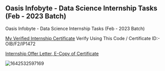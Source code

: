 ## Oasis Infobyte - Data Science Internship Tasks (Feb - 2023 Batch)
 Oasis Infobyte - Data Science Internship Tasks (Feb - 2023 Batch)

<a href="https://oasisinfobyte.com/validation/validated.html">My Verified Internship Certificate</a> Verify Using This Code / Certificate ID:- OIB/F2/IP1472

<a href="https://yashshirsath.infobay.in/Yash%20Ashok%20Shirsath%20Offer%20Letter.pdf">Internship Offer Letter, </a> <a href="https://yashshirsath.infobay.in/Yash-Oasis-Certificate.pdf">E-Copy of Certificate</a>




![1642532597169](https://github.com/Yash22222/OIBSIP/assets/97459174/dc3822f8-6e9f-4979-9f92-559484beddbf)
